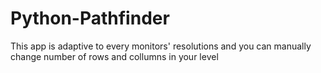 # Python-Pathfinder
This app is adaptive to every monitors' resolutions and you can manually change number of rows and collumns in your level
